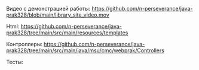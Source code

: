 Видео с демонстрацией работы:
https://github.com/n-perseverance/java-prak328/blob/main/library_site_video.mov

Html:
https://github.com/n-perseverance/java-prak328/tree/main/src/main/resources/templates

Контроллеры:
https://github.com/n-perseverance/java-prak328/tree/main/src/main/java/msu/cmc/webprak/Controllers

Тесты:
